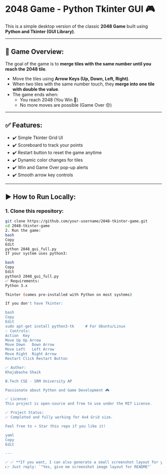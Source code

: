 # 2048 Game - Python Tkinter GUI 🎮

This is a simple desktop version of the classic **2048 Game** built using **Python and Tkinter (GUI Library)**.

---

## 📌 Game Overview:

The goal of the game is to **merge tiles with the same number until you reach the 2048 tile**.

- Move the tiles using **Arrow Keys (Up, Down, Left, Right)**.
- When two tiles with the same number touch, they **merge into one tile with double the value**.
- The game ends when:
  - You reach 2048 (You Win 🎉)
  - No more moves are possible (Game Over 😞)

---

## ✅ Features:

- ✔️ Simple Tkinter Grid UI  
- ✔️ Scoreboard to track your points  
- ✔️ Restart button to reset the game anytime  
- ✔️ Dynamic color changes for tiles  
- ✔️ Win and Game Over pop-up alerts  
- ✔️ Smooth arrow key controls  

---

## ▶️ How to Run Locally:

### 1. Clone this repository:

```bash
git clone https://github.com/your-username/2048-tkinter-game.git
cd 2048-tkinter-game
2. Run the game:
bash
Copy
Edit
python 2048_gui_full.py
If your system uses python3:

bash
Copy
Edit
python3 2048_gui_full.py
✅ Requirements:
Python 3.x

Tkinter (comes pre-installed with Python on most systems)

If you don't have Tkinter:

bash
Copy
Edit
sudo apt-get install python3-tk     # For Ubuntu/Linux
💡 Controls:
Action	Key
Move Up	Up Arrow
Move Down	Down Arrow
Move Left	Left Arrow
Move Right	Right Arrow
Restart	Click Restart Button

✅ Author:
Khajabasha Shaik

B.Tech CSE - SRM University AP

Passionate about Python and Game Development 🎮

✅ License:
This project is open-source and free to use under the MIT License.

✅ Project Status:
✅ Completed and fully working for 4x4 Grid size.

Feel free to ⭐️ Star this repo if you like it!

yaml
Copy
Edit

---

✅ ✅ **If you want, I can also generate a small screenshot layout for your game UI for the README. Want that too?**  
👉 Just reply: `"Yes, give me screenshot image layout for README"`

